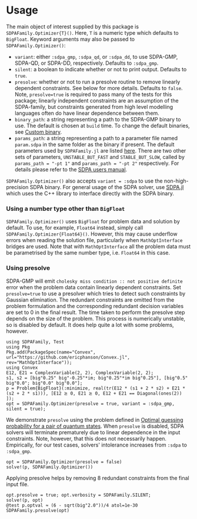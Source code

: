 # Usage

The main object of interest supplied by this package is `SDPAFamily.Optimizer{T}()`. Here, `T` is a numeric type which defaults to `BigFloat`. Keyword arguments may also be passed to `SDPAFamily.Optimizer()`:

* `variant`: either `:sdpa_gmp`, `:sdpa_qd`, or `:sdpa_dd`, to use SDPA-GMP, SDPA-QD, or SDPA-DD, respectively. Defaults to `:sdpa_gmp`.
* `silent`: a boolean to indicate whether or not to print output. Defaults to `true`.
* `presolve`: whether or not to run a presolve routine to remove linearly dependent constraints. See below for more details. Defaults to `false`. Note, `presolve=true` is required to pass many of the tests for this package; linearly independent constraints are an assumption of the SDPA-family, but constraints generated from high level modelling languages often do have linear dependence between them.
* `binary_path`: a string representing a path to the SDPA-GMP binary to use. The default is chosen at `build` time. To change the default binaries, see [Custom binary](@ref).
* `params_path`: a string representing a path to a parameter file named `param.sdpa` in the same folder as the binary if present. The default parameters used by `SDPAFamily.jl` are listed [here](https://github.com/ericphanson/SDPAFamily.jl/blob/master/deps/). There are two other sets of parameters, `UNSTABLE_BUT_FAST` and `STABLE_BUT_SLOW`, called by `params_path = "-pt 1"` and `params_path = "-pt 2"` respectively. For details please refer to the [SDPA users manual](https://sourceforge.net/projects/sdpa/files/sdpa/sdpa.7.1.1.manual.20080618.pdf).

`SDPAFamily.Optimizer()` also accepts `variant = :sdpa` to use the non-high-precision SDPA binary. For general usage of the SDPA solver, use [SDPA.jl](https://github.com/JuliaOpt/SDPA.jl) which uses the C++ library to interface directly with the SDPA binary.

### Using a number type other than `BigFloat`

`SDPAFamily.Optimizer()` uses `BigFloat` for problem data and solution by default. To use, for example, `Float64` instead, simply call `SDPAFamily.Optimizer{Float64}()`. However, this may cause underflow errors when reading the solution file, particularly when `MathOptInterface` bridges are used. Note that with `MathOptInterface` all the problem data must be parametrised by the same number type, i.e. `Float64` in this case.

### Using presolve

SDPA-GMP will emit `cholesky miss condition :: not positive definite` error when the problem data contain linearly dependent constraints. Set `presolve=true` to use a presolver which tries to detect such constraints by Gaussian elimination. The redundant constraints are omitted from the problem formulation and the corresponding redundant decision variables are set to 0 in the final result. The time taken to perform the presolve step depends on the size of the problem. This process is numerically unstable, so is disabled by default. It does help quite a lot with some problems, however. 

```@setup convexquantum
using SDPAFamily, Test
using Pkg
Pkg.add(PackageSpec(name="Convex", url="https://github.com/ericphanson/Convex.jl", rev="MathOptInterface"));
using Convex
E12, E21 = ComplexVariable(2, 2), ComplexVariable(2, 2);
s1, s2 = [big"0.25" big"-0.25"*im; big"0.25"*im big"0.25"], [big"0.5" big"0.0"; big"0.0" big"0.0"];
p = Problem{BigFloat}(:minimize, real(tr(E12 * (s1 + 2 * s2) + E21 * (s2 + 2 * s1))), [E12 ⪰ 0, E21 ⪰ 0, E12 + E21 == Diagonal(ones(2)) ]);
opt = SDPAFamily.Optimizer(presolve = true, variant = :sdpa_gmp, silent = true);

```
We demonstrate `presolve` using the problem defined in [Optimal guessing probability for a pair of quantum states](@ref). When `presolve` is disabled, SDPA solvers will terminate prematurely due to linear dependence in the input constraints. Note, however, that this does not necessarily happen. Empirically, for our test cases, solvers' intolerance increases from `:sdpa` to `:sdpa_gmp`.
```@repl convexquantum
opt = SDPAFamily.Optimizer(presolve = false)
solve!(p, SDPAFamily.Optimizer())
```
Applying presolve helps by removing 8 redundant constraints from the final input file.
```@repl convexquantum
opt.presolve = true; opt.verbosity = SDPAFamily.SILENT;
solve!(p, opt)
@test p.optval ≈ (6 - sqrt(big"2.0"))/4 atol=1e-30
SDPAFamily.presolve(opt)
```
